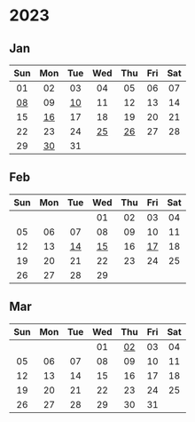# 2023



## Jan

|Sun|Mon|Tue|Wed|Thu|Fri|Sat|
|:---:|:---:|:---:|:---:|:---:|:---:|:---:|
|01|02|03|04|05|06|07|
|[08][2023/01/08]|09|[10][2023/01/10]|11|12|13|14|
|15|[16][2023/01/16]|17|18|19|20|21|
|22|23|24|[25][2023/01/25]|[26][2023/01/26]|27|28|
|29|[30][2023/01/30]|31| | | | |



[2023/01/01]: https://draugus.github.io/diary/2023/01/01
[2023/01/02]: https://draugus.github.io/diary/2023/01/02
[2023/01/03]: https://draugus.github.io/diary/2023/01/03
[2023/01/04]: https://draugus.github.io/diary/2023/01/04
[2023/01/05]: https://draugus.github.io/diary/2023/01/05
[2023/01/06]: https://draugus.github.io/diary/2023/01/06
[2023/01/07]: https://draugus.github.io/diary/2023/01/07
[2023/01/08]: https://draugus.github.io/diary/2023/01/08
[2023/01/09]: https://draugus.github.io/diary/2023/01/09
[2023/01/10]: https://draugus.github.io/diary/2023/01/10
[2023/01/11]: https://draugus.github.io/diary/2023/01/11
[2023/01/12]: https://draugus.github.io/diary/2023/01/12
[2023/01/13]: https://draugus.github.io/diary/2023/01/13
[2023/01/14]: https://draugus.github.io/diary/2023/01/14
[2023/01/15]: https://draugus.github.io/diary/2023/01/15
[2023/01/16]: https://draugus.github.io/diary/2023/01/16
[2023/01/17]: https://draugus.github.io/diary/2023/01/17
[2023/01/18]: https://draugus.github.io/diary/2023/01/18
[2023/01/19]: https://draugus.github.io/diary/2023/01/19
[2023/01/20]: https://draugus.github.io/diary/2023/01/20
[2023/01/21]: https://draugus.github.io/diary/2023/01/21
[2023/01/22]: https://draugus.github.io/diary/2023/01/22
[2023/01/23]: https://draugus.github.io/diary/2023/01/23
[2023/01/24]: https://draugus.github.io/diary/2023/01/24
[2023/01/25]: https://draugus.github.io/diary/2023/01/25
[2023/01/26]: https://draugus.github.io/diary/2023/01/26
[2023/01/27]: https://draugus.github.io/diary/2023/01/27
[2023/01/28]: https://draugus.github.io/diary/2023/01/28
[2023/01/29]: https://draugus.github.io/diary/2023/01/29
[2023/01/30]: https://draugus.github.io/diary/2023/01/30
[2023/01/31]: https://draugus.github.io/diary/2023/01/31


## Feb

|Sun|Mon|Tue|Wed|Thu|Fri|Sat|
|:---:|:---:|:---:|:---:|:---:|:---:|:---:|
| | | |01|02|03|04|
|05|06|07|08|09|10|11|
|12|13|[14][2023/02/14]|[15][2023/02/15]|16|[17][2023/02/17]|18|
|19|20|21|22|23|24|25|
|26|27|28|29| | | |



[2023/02/01]: https://draugus.github.io/diary/2023/02/01
[2023/02/02]: https://draugus.github.io/diary/2023/02/02
[2023/02/03]: https://draugus.github.io/diary/2023/02/03
[2023/02/04]: https://draugus.github.io/diary/2023/02/04
[2023/02/05]: https://draugus.github.io/diary/2023/02/05
[2023/02/06]: https://draugus.github.io/diary/2023/02/06
[2023/02/07]: https://draugus.github.io/diary/2023/02/07
[2023/02/08]: https://draugus.github.io/diary/2023/02/08
[2023/02/09]: https://draugus.github.io/diary/2023/02/09
[2023/02/10]: https://draugus.github.io/diary/2023/02/10
[2023/02/11]: https://draugus.github.io/diary/2023/02/11
[2023/02/12]: https://draugus.github.io/diary/2023/02/12
[2023/02/13]: https://draugus.github.io/diary/2023/02/13
[2023/02/14]: https://draugus.github.io/diary/2023/02/14
[2023/02/15]: https://draugus.github.io/diary/2023/02/15
[2023/02/16]: https://draugus.github.io/diary/2023/02/16
[2023/02/17]: https://draugus.github.io/diary/2023/02/17
[2023/02/18]: https://draugus.github.io/diary/2023/02/18
[2023/02/19]: https://draugus.github.io/diary/2023/02/19
[2023/02/20]: https://draugus.github.io/diary/2023/02/20
[2023/02/21]: https://draugus.github.io/diary/2023/02/21
[2023/02/22]: https://draugus.github.io/diary/2023/02/22
[2023/02/23]: https://draugus.github.io/diary/2023/02/23
[2023/02/24]: https://draugus.github.io/diary/2023/02/24
[2023/02/25]: https://draugus.github.io/diary/2023/02/25
[2023/02/26]: https://draugus.github.io/diary/2023/02/26
[2023/02/27]: https://draugus.github.io/diary/2023/02/27
[2023/02/28]: https://draugus.github.io/diary/2023/02/28
[2023/02/29]: https://draugus.github.io/diary/2023/02/29


## Mar

|Sun|Mon|Tue|Wed|Thu|Fri|Sat|
|:---:|:---:|:---:|:---:|:---:|:---:|:---:|
| | | |01|[02][2023/03/02]|03|04|
|05|06|07|08|09|10|11|
|12|13|14|15|16|17|18|
|19|20|21|22|23|24|25|
|26|27|28|29|30|31| |



[2023/03/01]: https://draugus.github.io/diary/2023/03/01
[2023/03/02]: https://draugus.github.io/diary/2023/03/02
[2023/03/03]: https://draugus.github.io/diary/2023/03/03
[2023/03/04]: https://draugus.github.io/diary/2023/03/04
[2023/03/05]: https://draugus.github.io/diary/2023/03/05
[2023/03/06]: https://draugus.github.io/diary/2023/03/06
[2023/03/07]: https://draugus.github.io/diary/2023/03/07
[2023/03/08]: https://draugus.github.io/diary/2023/03/08
[2023/03/09]: https://draugus.github.io/diary/2023/03/09
[2023/03/10]: https://draugus.github.io/diary/2023/03/10
[2023/03/11]: https://draugus.github.io/diary/2023/03/11
[2023/03/12]: https://draugus.github.io/diary/2023/03/12
[2023/03/13]: https://draugus.github.io/diary/2023/03/13
[2023/03/14]: https://draugus.github.io/diary/2023/03/14
[2023/03/15]: https://draugus.github.io/diary/2023/03/15
[2023/03/16]: https://draugus.github.io/diary/2023/03/16
[2023/03/17]: https://draugus.github.io/diary/2023/03/17
[2023/03/18]: https://draugus.github.io/diary/2023/03/18
[2023/03/19]: https://draugus.github.io/diary/2023/03/19
[2023/03/20]: https://draugus.github.io/diary/2023/03/20
[2023/03/21]: https://draugus.github.io/diary/2023/03/21
[2023/03/22]: https://draugus.github.io/diary/2023/03/22
[2023/03/23]: https://draugus.github.io/diary/2023/03/23
[2023/03/24]: https://draugus.github.io/diary/2023/03/24
[2023/03/25]: https://draugus.github.io/diary/2023/03/25
[2023/03/26]: https://draugus.github.io/diary/2023/03/26
[2023/03/27]: https://draugus.github.io/diary/2023/03/27
[2023/03/28]: https://draugus.github.io/diary/2023/03/28
[2023/03/29]: https://draugus.github.io/diary/2023/03/29
[2023/03/30]: https://draugus.github.io/diary/2023/03/30
[2023/03/31]: https://draugus.github.io/diary/2023/03/31
